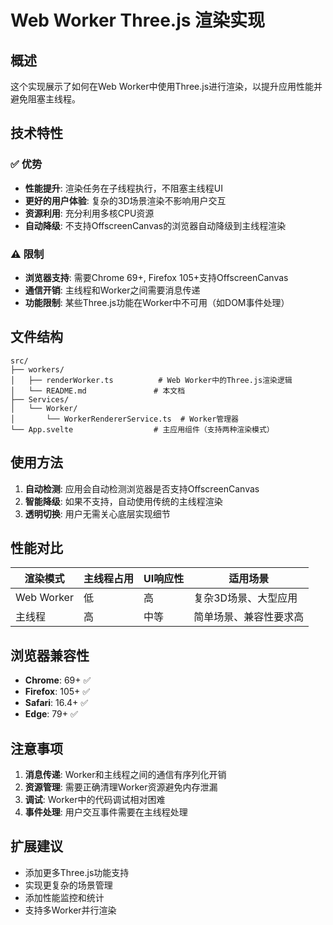# Web Worker Three.js 渲染实现

## 概述

这个实现展示了如何在Web Worker中使用Three.js进行渲染，以提升应用性能并避免阻塞主线程。

## 技术特性

### ✅ 优势
- **性能提升**: 渲染任务在子线程执行，不阻塞主线程UI
- **更好的用户体验**: 复杂的3D场景渲染不影响用户交互
- **资源利用**: 充分利用多核CPU资源
- **自动降级**: 不支持OffscreenCanvas的浏览器自动降级到主线程渲染

### ⚠️ 限制
- **浏览器支持**: 需要Chrome 69+, Firefox 105+支持OffscreenCanvas
- **通信开销**: 主线程和Worker之间需要消息传递
- **功能限制**: 某些Three.js功能在Worker中不可用（如DOM事件处理）

## 文件结构

```
src/
├── workers/
│   ├── renderWorker.ts          # Web Worker中的Three.js渲染逻辑
│   └── README.md               # 本文档
├── Services/
│   └── Worker/
│       └── WorkerRendererService.ts  # Worker管理器
└── App.svelte                  # 主应用组件（支持两种渲染模式）
```

## 使用方法

1. **自动检测**: 应用会自动检测浏览器是否支持OffscreenCanvas
2. **智能降级**: 如果不支持，自动使用传统的主线程渲染
3. **透明切换**: 用户无需关心底层实现细节

## 性能对比

| 渲染模式 | 主线程占用 | UI响应性 | 适用场景 |
|---------|-----------|----------|----------|
| Web Worker | 低 | 高 | 复杂3D场景、大型应用 |
| 主线程 | 高 | 中等 | 简单场景、兼容性要求高 |

## 浏览器兼容性

- **Chrome**: 69+ ✅
- **Firefox**: 105+ ✅  
- **Safari**: 16.4+ ✅
- **Edge**: 79+ ✅

## 注意事项

1. **消息传递**: Worker和主线程之间的通信有序列化开销
2. **资源管理**: 需要正确清理Worker资源避免内存泄漏
3. **调试**: Worker中的代码调试相对困难
4. **事件处理**: 用户交互事件需要在主线程处理

## 扩展建议

- 添加更多Three.js功能支持
- 实现更复杂的场景管理
- 添加性能监控和统计
- 支持多Worker并行渲染
